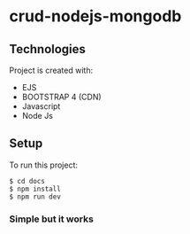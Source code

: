 # crud-nodejs-mongodb

## Technologies
Project is created with:
* EJS
* BOOTSTRAP 4 (CDN)
* Javascript
* Node Js

## Setup
To run this project:

```
$ cd docs
$ npm install
$ npm run dev
```

### Simple but it works
